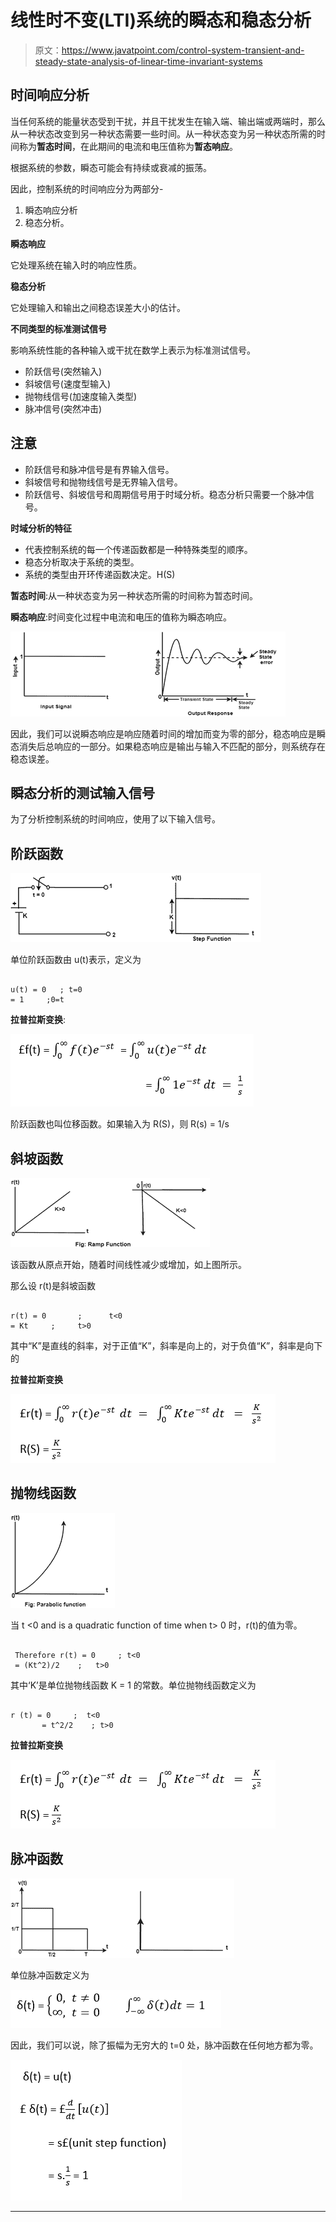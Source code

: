 # 线性时不变(LTI)系统的瞬态和稳态分析

> 原文：<https://www.javatpoint.com/control-system-transient-and-steady-state-analysis-of-linear-time-invariant-systems>

## 时间响应分析

当任何系统的能量状态受到干扰，并且干扰发生在输入端、输出端或两端时，那么从一种状态改变到另一种状态需要一些时间。从一种状态变为另一种状态所需的时间称为**暂态时间**，在此期间的电流和电压值称为**暂态响应**。

根据系统的参数，瞬态可能会有持续或衰减的振荡。

因此，控制系统的时间响应分为两部分-

1.  瞬态响应分析
2.  稳态分析。

**瞬态响应**

它处理系统在输入时的响应性质。

**稳态分析**

它处理输入和输出之间稳态误差大小的估计。

**不同类型的标准测试信号**

影响系统性能的各种输入或干扰在数学上表示为标准测试信号。

*   阶跃信号(突然输入)
*   斜坡信号(速度型输入)
*   抛物线信号(加速度输入类型)
*   脉冲信号(突然冲击)

## 注意

*   阶跃信号和脉冲信号是有界输入信号。
*   斜坡信号和抛物线信号是无界输入信号。
*   阶跃信号、斜坡信号和周期信号用于时域分析。稳态分析只需要一个脉冲信号。

**时域分析的特征**

*   代表控制系统的每一个传递函数都是一种特殊类型的顺序。
*   稳态分析取决于系统的类型。
*   系统的类型由开环传递函数决定。H(S)

**暂态时间**:从一种状态变为另一种状态所需的时间称为暂态时间。

**瞬态响应**:时间变化过程中电流和电压的值称为瞬态响应。

![Transient and Steady State Analysis of Linear Time Invariant (LTI) Systems](img/911817fff0e09060e1942ebd671f87e5.png)

因此，我们可以说瞬态响应是响应随着时间的增加而变为零的部分，稳态响应是瞬态消失后总响应的一部分。如果稳态响应是输出与输入不匹配的部分，则系统存在稳态误差。

## 瞬态分析的测试输入信号

为了分析控制系统的时间响应，使用了以下输入信号。

## 阶跃函数

![Transient and Steady State Analysis of Linear Time Invariant (LTI) Systems](img/b085a3a6025a85300297a7436ea343ef.png)

单位阶跃函数由 u(t)表示，定义为

```

u(t) = 0   ; t=0
= 1     ;0=t

```

**拉普拉斯变换**:

![Transient and Steady State Analysis of Linear Time Invariant (LTI) Systems](img/5ca17a69f4b36afc84d719d9cb525500.png)

阶跃函数也叫位移函数。如果输入为 R(S)，则 R(s) = 1/s

## 斜坡函数

![Transient and Steady State Analysis of Linear Time Invariant (LTI) Systems](img/2ba21c7445fa8164581ebce267664921.png)

该函数从原点开始，随着时间线性减少或增加，如上图所示。

那么设 r(t)是斜坡函数

```

r(t) = 0       ;      t<0
= Kt     ;     t>0

```

其中“K”是直线的斜率，对于正值“K”，斜率是向上的，对于负值“K”，斜率是向下的

**拉普拉斯变换**

![Transient and Steady State Analysis of Linear Time Invariant (LTI) Systems](img/f9fe1e4c0ecb37e1992b28730d9e841d.png)

## 抛物线函数

![Transient and Steady State Analysis of Linear Time Invariant (LTI) Systems](img/f7e702f8ad750da3143efb07f25442e9.png)

当 t <0 and is a quadratic function of time when t> 0 时，r(t)的值为零。

```

 Therefore r(t) = 0     ; t<0
 = (Kt^2)/2    ;   t>0

```

其中‘K’是单位抛物线函数 K = 1 的常数。单位抛物线函数定义为

```

r (t) = 0     ;  t<0 
       = t^2/2    ; t>0

```

**拉普拉斯变换**

![Transient and Steady State Analysis of Linear Time Invariant (LTI) Systems](img/f9fe1e4c0ecb37e1992b28730d9e841d.png)

## 脉冲函数

![Transient and Steady State Analysis of Linear Time Invariant (LTI) Systems](img/6ef2f555dc5e8cda264ea87fc45ba996.png)

单位脉冲函数定义为

![Transient and Steady State Analysis of Linear Time Invariant (LTI) Systems](img/3ccaf1b4130581e01ee10b34695d3444.png)

因此，我们可以说，除了振幅为无穷大的 t=0 处，脉冲函数在任何地方都为零。

![Transient and Steady State Analysis of Linear Time Invariant (LTI) Systems](img/18bf473944ee7c7ca4156681f6234676.png)

* * *